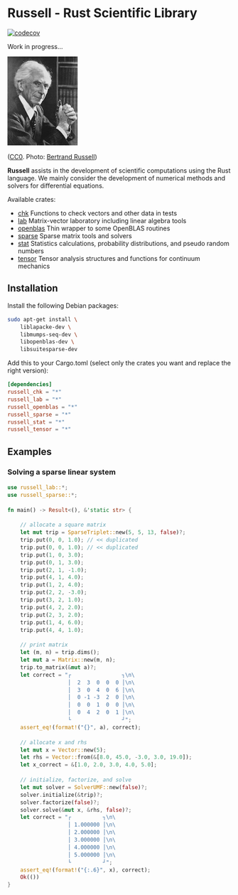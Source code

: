 # Russell - Rust Scientific Library

[![codecov](https://codecov.io/gh/cpmech/russell/branch/main/graph/badge.svg?token=PQWSKMZQXT)](https://codecov.io/gh/cpmech/russell)

Work in progress...

![Bertrand Russell](zassets/Bertrand_Russell_1957.jpg)

([CC0](http://creativecommons.org/publicdomain/zero/1.0/deed.en). Photo: [Bertrand Russell](https://en.wikipedia.org/wiki/Bertrand_Russell))

**Russell** assists in the development of scientific computations using the Rust language. We mainly consider the development of numerical methods and solvers for differential equations.

Available crates:

- [chk](https://github.com/cpmech/russell/tree/main/russell_chk) Functions to check vectors and other data in tests
- [lab](https://github.com/cpmech/russell/tree/main/russell_lab) Matrix-vector laboratory including linear algebra tools
- [openblas](https://github.com/cpmech/russell/tree/main/russell_openblas) Thin wrapper to some OpenBLAS routines
- [sparse](https://github.com/cpmech/russell/tree/main/russell_sparse) Sparse matrix tools and solvers
- [stat](https://github.com/cpmech/russell/tree/main/russell_stat) Statistics calculations, probability distributions, and pseudo random numbers
- [tensor](https://github.com/cpmech/russell/tree/main/russell_tensor) Tensor analysis structures and functions for continuum mechanics

## Installation

Install the following Debian packages:

```bash
sudo apt-get install \
    liblapacke-dev \
    libmumps-seq-dev \
    libopenblas-dev \
    libsuitesparse-dev
```

Add this to your Cargo.toml (select only the crates you want and replace the right version):

```toml
[dependencies]
russell_chk = "*"
russell_lab = "*"
russell_openblas = "*"
russell_sparse = "*"
russell_stat = "*"
russell_tensor = "*"
```

## Examples

### Solving a sparse linear system

```rust
use russell_lab::*;
use russell_sparse::*;

fn main() -> Result<(), &'static str> {

    // allocate a square matrix
    let mut trip = SparseTriplet::new(5, 5, 13, false)?;
    trip.put(0, 0, 1.0); // << duplicated
    trip.put(0, 0, 1.0); // << duplicated
    trip.put(1, 0, 3.0);
    trip.put(0, 1, 3.0);
    trip.put(2, 1, -1.0);
    trip.put(4, 1, 4.0);
    trip.put(1, 2, 4.0);
    trip.put(2, 2, -3.0);
    trip.put(3, 2, 1.0);
    trip.put(4, 2, 2.0);
    trip.put(2, 3, 2.0);
    trip.put(1, 4, 6.0);
    trip.put(4, 4, 1.0);

    // print matrix
    let (m, n) = trip.dims();
    let mut a = Matrix::new(m, n);
    trip.to_matrix(&mut a)?;
    let correct = "┌                ┐\n\
                   │  2  3  0  0  0 │\n\
                   │  3  0  4  0  6 │\n\
                   │  0 -1 -3  2  0 │\n\
                   │  0  0  1  0  0 │\n\
                   │  0  4  2  0  1 │\n\
                   └                ┘";
    assert_eq!(format!("{}", a), correct);

    // allocate x and rhs
    let mut x = Vector::new(5);
    let rhs = Vector::from(&[8.0, 45.0, -3.0, 3.0, 19.0]);
    let x_correct = &[1.0, 2.0, 3.0, 4.0, 5.0];

    // initialize, factorize, and solve
    let mut solver = SolverUMF::new(false)?;
    solver.initialize(&trip)?;
    solver.factorize(false)?;
    solver.solve(&mut x, &rhs, false)?;
    let correct = "┌          ┐\n\
                   │ 1.000000 │\n\
                   │ 2.000000 │\n\
                   │ 3.000000 │\n\
                   │ 4.000000 │\n\
                   │ 5.000000 │\n\
                   └          ┘";
    assert_eq!(format!("{:.6}", x), correct);
    Ok(())
}
```
